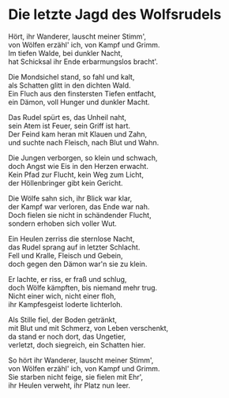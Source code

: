 # **Die letzte Jagd des Wolfsrudels**

Hört, ihr Wanderer, lauscht meiner Stimm',  
von Wölfen erzähl' ich, von Kampf und Grimm.  
Im tiefen Walde, bei dunkler Nacht,  
hat Schicksal ihr Ende erbarmungslos bracht'.

Die Mondsichel stand, so fahl und kalt,  
als Schatten glitt in den dichten Wald.  
Ein Fluch aus den finstersten Tiefen entfacht,  
ein Dämon, voll Hunger und dunkler Macht.

Das Rudel spürt es, das Unheil naht,  
sein Atem ist Feuer, sein Griff ist hart.  
Der Feind kam heran mit Klauen und Zahn,  
und suchte nach Fleisch, nach Blut und Wahn.

Die Jungen verborgen, so klein und schwach,  
doch Angst wie Eis in den Herzen erwacht.  
Kein Pfad zur Flucht, kein Weg zum Licht,  
der Höllenbringer gibt kein Gericht.

Die Wölfe sahn sich, ihr Blick war klar,  
der Kampf war verloren, das Ende war nah.  
Doch fielen sie nicht in schändender Flucht,  
sondern erhoben sich voller Wut.

Ein Heulen zerriss die sternlose Nacht,  
das Rudel sprang auf in letzter Schlacht.  
Fell und Kralle, Fleisch und Gebein,  
doch gegen den Dämon war'n sie zu klein.

Er lachte, er riss, er fraß und schlug,  
doch Wölfe kämpften, bis niemand mehr trug.  
Nicht einer wich, nicht einer floh,  
ihr Kampfesgeist loderte lichterloh.

Als Stille fiel, der Boden getränkt,  
mit Blut und mit Schmerz, von Leben verschenkt,  
da stand er noch dort, das Ungetier,  
verletzt, doch siegreich, ein Schatten hier.

So hört ihr Wanderer, lauscht meiner Stimm',  
von Wölfen erzähl' ich, von Kampf und Grimm.  
Sie starben nicht feige, sie fielen mit Ehr',  
ihr Heulen verweht, ihr Platz nun leer.